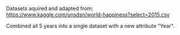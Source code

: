 Datasets aquired and adapted from: https://www.kaggle.com/unsdsn/world-happiness?select=2015.csv

Combined all 5 years into a single dataset with a new attribute "Year".

